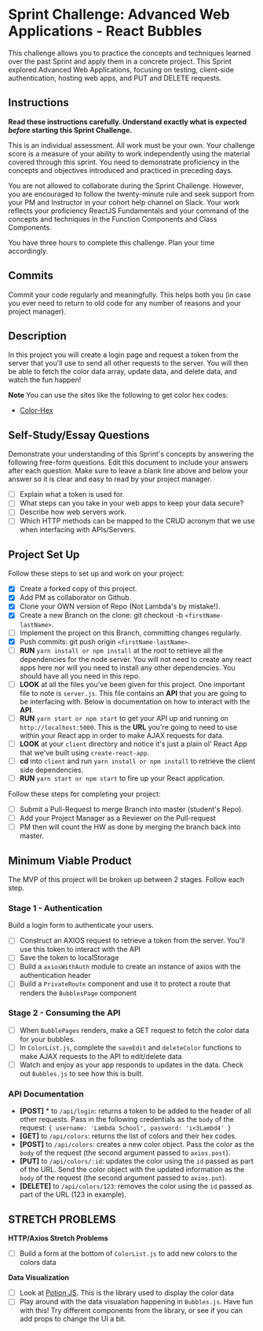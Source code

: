 # Sprint Challenge: Advanced Web Applications - React Bubbles

This challenge allows you to practice the concepts and techniques learned over the past Sprint and apply them in a concrete project. This Sprint explored Advanced Web Applications, focusing on testing, client-side authentication, hosting web apps, and PUT and DELETE requests.

## Instructions

**Read these instructions carefully. Understand exactly what is expected _before_ starting this Sprint Challenge.**

This is an individual assessment. All work must be your own. Your challenge score is a measure of your ability to work independently using the material covered through this sprint. You need to demonstrate proficiency in the concepts and objectives introduced and practiced in preceding days.

You are not allowed to collaborate during the Sprint Challenge. However, you are encouraged to follow the twenty-minute rule and seek support from your PM and Instructor in your cohort help channel on Slack. Your work reflects your proficiency ReactJS Fundamentals and your command of the concepts and techniques in the Function Components and Class Components.

You have three hours to complete this challenge. Plan your time accordingly.

## Commits

Commit your code regularly and meaningfully. This helps both you (in case you ever need to return to old code for any number of reasons and your project manager).

## Description

In this project you will create a login page and request a token from the server that you'll use to send all other requests to the server. You will then be able to fetch the color data array, update data, and delete data, and watch the fun happen!

**Note** You can use the sites like the following to get color hex codes:

- [Color-Hex](https://www.color-hex.com/)

## Self-Study/Essay Questions

Demonstrate your understanding of this Sprint's concepts by answering the following free-form questions. Edit this document to include your answers after each question. Make sure to leave a blank line above and below your answer so it is clear and easy to read by your project manager.

- [ ] Explain what a token is used for.
- [ ] What steps can you take in your web apps to keep your data secure?
- [ ] Describe how web servers work.
- [ ] Which HTTP methods can be mapped to the CRUD acronym that we use when interfacing with APIs/Servers.

## Project Set Up

Follow these steps to set up and work on your project:

- [x] Create a forked copy of this project.
- [x] Add PM as collaborator on Github.
- [x] Clone your OWN version of Repo (Not Lambda's by mistake!).
- [x] Create a new Branch on the clone: git checkout -b `<firstName-lastName>`.
- [ ] Implement the project on this Branch, committing changes regularly.
- [x] Push commits: git push origin `<firstName-lastName>`.
- [ ] **RUN** `yarn install or npm install` at the root to retrieve all the dependencies for the node server. You will not need to create any react apps here nor will you need to install any other dependencies. You should have all you need in this repo.
- [ ] **LOOK** at all the files you've been given for this project. One important file to note is `server.js`. This file contains an **API** that you are going to be interfacing with. Below is documentation on how to interact with the **API**.
- [ ] **RUN** `yarn start or npm start` to get your API up and running on `http://localhost:5000`. This is the **URL** you're going to need to use within your React app in order to make AJAX requests for data.
- [ ] **LOOK** at your `client` directory and notice it's just a plain ol' React App that we've built using `create-react-app`.
- [ ] **cd** into `client` and run `yarn install or npm install` to retrieve the client side dependencies.
- [ ] **RUN** `yarn start or npm start` to fire up your React application.

Follow these steps for completing your project:

- [ ] Submit a Pull-Request to merge <firstName-lastName> Branch into master (student's Repo).
- [ ] Add your Project Manager as a Reviewer on the Pull-request
- [ ] PM then will count the HW as done by merging the branch back into master.

## Minimum Viable Product

The MVP of this project will be broken up between 2 stages. Follow each step.

### Stage 1 - Authentication

Build a login form to authenticate your users.

- [ ] Construct an AXIOS request to retrieve a token from the server. You'll use this token to interact with the API
- [ ] Save the token to localStorage
- [ ] Build a `axiosWithAuth` module to create an instance of axios with the authentication header
- [ ] Build a `PrivateRoute` component and use it to protect a route that renders the `BubblesPage` component

### Stage 2 - Consuming the API

- [ ] When `BubblePages` renders, make a GET request to fetch the color data for your bubbles.
- [ ] In `ColorList.js`, complete the `saveEdit` and `deleteColor` functions to make AJAX requests to the API to edit/delete data
- [ ] Watch and enjoy as your app responds to updates in the data. Check out `Bubbles.js` to see how this is built.

### API Documentation

- **[POST]** \* to `/api/login`: returns a token to be added to the header of all other requests. Pass in the following credentials as the `body` of the request: `{ username: 'Lambda School', password: 'i<3Lambd4' }`
- **[GET]** to `/api/colors`: returns the list of colors and their hex codes.
- **[POST]** to `/api/colors`: creates a new color object. Pass the color as the `body` of the request (the second argument passed to `axios.post`).
- **[PUT]** to `/api/colors/:id`: updates the color using the `id` passed as part of the URL. Send the color object with the updated information as the `body` of the request (the second argument passed to `axios.put`).
- **[DELETE]** to `/api/colors/123`: removes the color using the `id` passed as part of the URL (123 in example).

## STRETCH PROBLEMS

**HTTP/Axios Stretch Problems**

- [ ] Build a form at the bottom of `ColorList.js` to add new colors to the colors data

**Data Visualization**

- [ ] Look at [Potion JS](https://potion.js.org/). This is the library used to display the color data
- [ ] Play around with the data visualation happening in `Bubbles.js`. Have fun with this! Try different components from the library, or see if you can add props to change the UI a bit.
